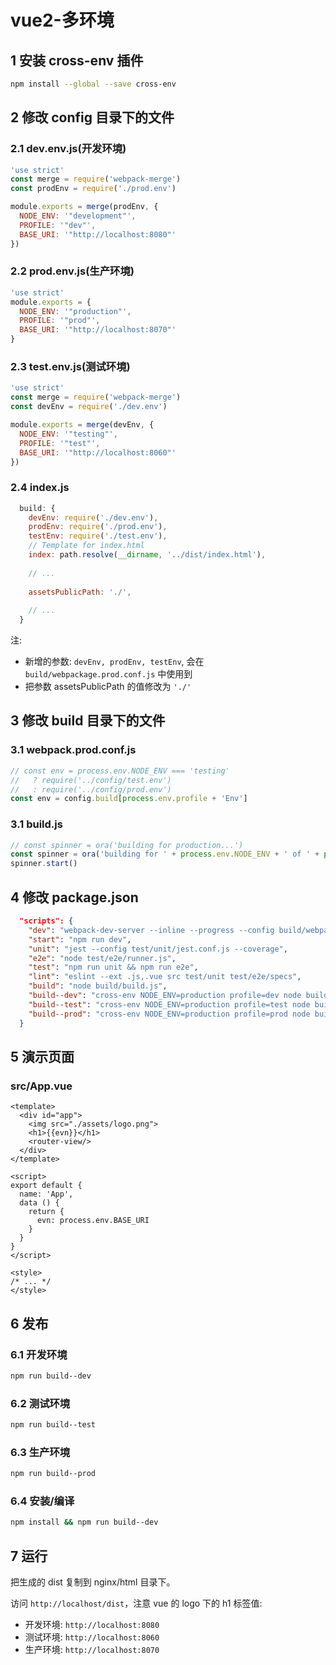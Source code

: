 # vue2-多环境

## 1 安装 cross-env 插件

```bash
npm install --global --save cross-env
```

## 2 修改 config 目录下的文件

### 2.1 dev.env.js(开发环境)

```js
'use strict'
const merge = require('webpack-merge')
const prodEnv = require('./prod.env')

module.exports = merge(prodEnv, {
  NODE_ENV: '"development"',
  PROFILE: '"dev"',
  BASE_URI: '"http://localhost:8080"'
})
```

### 2.2 prod.env.js(生产环境)

```js
'use strict'
module.exports = {
  NODE_ENV: '"production"',
  PROFILE: '"prod"',
  BASE_URI: '"http://localhost:8070"'
}
```

### 2.3 test.env.js(测试环境)

```js
'use strict'
const merge = require('webpack-merge')
const devEnv = require('./dev.env')

module.exports = merge(devEnv, {
  NODE_ENV: '"testing"',
  PROFILE: '"test"',
  BASE_URI: '"http://localhost:8060"'
})
```

### 2.4 index.js

```js
  build: {
    devEnv: require('./dev.env'),
    prodEnv: require('./prod.env'),
    testEnv: require('./test.env'),
    // Template for index.html
    index: path.resolve(__dirname, '../dist/index.html'),
    
    // ...
    
    assetsPublicPath: './',
    
    // ...
  }
```

注:

- 新增的参数: ```devEnv, prodEnv, testEnv```, 会在 ```build/webpackage.prod.conf.js``` 中使用到
- 把参数 assetsPublicPath 的值修改为 ```'./'```

## 3 修改 build 目录下的文件

### 3.1 webpack.prod.conf.js

```js
// const env = process.env.NODE_ENV === 'testing'
//   ? require('../config/test.env')
//   : require('../config/prod.env')
const env = config.build[process.env.profile + 'Env']
```

### 3.1 build.js

```js
// const spinner = ora('building for production...')
const spinner = ora('building for ' + process.env.NODE_ENV + ' of ' + process.env.profile + ' mode...')
spinner.start()
```

## 4 修改 package.json

```json
  "scripts": {
    "dev": "webpack-dev-server --inline --progress --config build/webpack.dev.conf.js",
    "start": "npm run dev",
    "unit": "jest --config test/unit/jest.conf.js --coverage",
    "e2e": "node test/e2e/runner.js",
    "test": "npm run unit && npm run e2e",
    "lint": "eslint --ext .js,.vue src test/unit test/e2e/specs",
    "build": "node build/build.js",
    "build--dev": "cross-env NODE_ENV=production profile=dev node build/build.js",
    "build--test": "cross-env NODE_ENV=production profile=test node build/build.js",
    "build--prod": "cross-env NODE_ENV=production profile=prod node build/build.js"
  }
```

## 5 演示页面

### src/App.vue

```vue
<template>
  <div id="app">
    <img src="./assets/logo.png">
    <h1>{{evn}}</h1>
    <router-view/>
  </div>
</template>

<script>
export default {
  name: 'App',
  data () {
    return {
      evn: process.env.BASE_URI
    }
  }
}
</script>

<style>
/* ... */
</style>
```

## 6 发布

### 6.1 开发环境

```bash
npm run build--dev
```

### 6.2 测试环境

```bash
npm run build--test
```

### 6.3 生产环境

```bash
npm run build--prod
```

### 6.4 安装/编译

```bash
npm install && npm run build--dev
```

## 7 运行

把生成的 dist 复制到 nginx/html 目录下。

访问 ```http://localhost/dist```，注意 vue 的 logo 下的 h1 标签值:

- 开发环境: ```http://localhost:8080```
- 测试环境: ```http://localhost:8060```
- 生产环境: ```http://localhost:8070```

